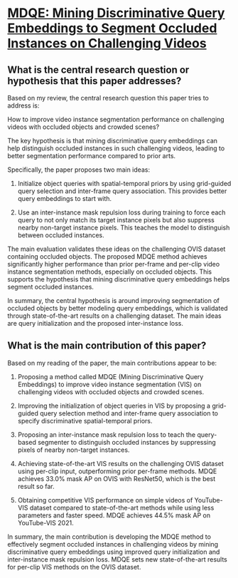# [MDQE: Mining Discriminative Query Embeddings to Segment Occluded   Instances on Challenging Videos](https://arxiv.org/abs/2303.14395)

## What is the central research question or hypothesis that this paper addresses?

 Based on my review, the central research question this paper tries to address is:

How to improve video instance segmentation performance on challenging videos with occluded objects and crowded scenes? 

The key hypothesis is that mining discriminative query embeddings can help distinguish occluded instances in such challenging videos, leading to better segmentation performance compared to prior arts.

Specifically, the paper proposes two main ideas:

1. Initialize object queries with spatial-temporal priors by using grid-guided query selection and inter-frame query association. This provides better query embeddings to start with.

2. Use an inter-instance mask repulsion loss during training to force each query to not only match its target instance pixels but also suppress nearby non-target instance pixels. This teaches the model to distinguish between occluded instances.

The main evaluation validates these ideas on the challenging OVIS dataset containing occluded objects. The proposed MDQE method achieves significantly higher performance than prior per-frame and per-clip video instance segmentation methods, especially on occluded objects. This supports the hypothesis that mining discriminative query embeddings helps segment occluded instances.

In summary, the central hypothesis is around improving segmentation of occluded objects by better modeling query embeddings, which is validated through state-of-the-art results on a challenging dataset. The main ideas are query initialization and the proposed inter-instance loss.


## What is the main contribution of this paper?

 Based on my reading of the paper, the main contributions appear to be:

1. Proposing a method called MDQE (Mining Discriminative Query Embeddings) to improve video instance segmentation (VIS) on challenging videos with occluded objects and crowded scenes. 

2. Improving the initialization of object queries in VIS by proposing a grid-guided query selection method and inter-frame query association to specify discriminative spatial-temporal priors.

3. Proposing an inter-instance mask repulsion loss to teach the query-based segmenter to distinguish occluded instances by suppressing pixels of nearby non-target instances.

4. Achieving state-of-the-art VIS results on the challenging OVIS dataset using per-clip input, outperforming prior per-frame methods. MDQE achieves 33.0% mask AP on OVIS with ResNet50, which is the best result so far.

5. Obtaining competitive VIS performance on simple videos of YouTube-VIS dataset compared to state-of-the-art methods while using less parameters and faster speed. MDQE achieves 44.5% mask AP on YouTube-VIS 2021.

In summary, the main contribution is developing the MDQE method to effectively segment occluded instances in challenging videos by mining discriminative query embeddings using improved query initialization and inter-instance mask repulsion loss. MDQE sets new state-of-the-art results for per-clip VIS methods on the OVIS dataset.
